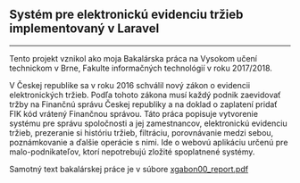 ## Systém pre elektronickú evidenciu tržieb implementovaný v Laravel
---

Tento projekt vznikol ako moja Bakalárska práca na Vysokom učení technickom v Brne, Fakulte informačných technológií v roku 2017/2018. 

V Českej republike sa v roku 2016 schválil nový zákon o evidencii elektronických tržieb. Podľa tohoto zákona musí každý podnik zaevidovať tržby na Finančnú správu Českej republiky a na doklad o zaplatení pridať FIK kód vrátený Finančnou správou. Táto práca popisuje vytvorenie systému pre správu spoločnosti a jej zamestnancov, elektronickú evidenciu tržieb, prezeranie si históriu tržieb, filtráciu, porovnávanie medzi sebou, poznámkovanie a ďalšie operácie s nimi. Ide o webovú aplikáciu určenú pre malo-podnikateľov, ktorí nepotrebujú zložité spoplatnené systémy.

Samotný text bakalárskej práce je v súbore [xgabon00_report.pdf](https://github.com/MichalGabonay/bp-eet/blob/master/xgabon00_report.pdf)
